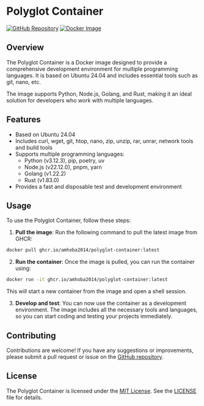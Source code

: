 # Polyglot Container

[![GitHub Repository](https://img.shields.io/badge/GitHub-amhoba2014/polyglot--container-brightgreen)](https://github.com/amhoba2014/polyglot-container)
[![Docker Image](https://img.shields.io/badge/Docker-ghcr.io%2Famhoba2014%2Fpolyglot--container%3Alatest-blue)](https://github.com/amhoba2014/polyglot-container/pkgs/container/polyglot-container)

## Overview
The Polyglot Container is a Docker image designed to provide a comprehensive development environment for multiple programming languages. It is based on Ubuntu 24.04 and includes essential tools such as git, nano, etc. 

The image supports Python, Node.js, Golang, and Rust, making it an ideal solution for developers who work with multiple languages.

## Features
* Based on Ubuntu 24.04
* Includes curl, wget, git, htop, nano, zip, unzip, rar, unrar, network tools and build tools
* Supports multiple programming languages:
	+ Python (v3.12.3), pip, poetry, uv
	+ Node.js (v22.12.0), pnpm, yarn
	+ Golang (v1.22.2)
	+ Rust (v1.83.0)
* Provides a fast and disposable test and development environment

## Usage
To use the Polyglot Container, follow these steps:

1. **Pull the image**: Run the following command to pull the latest image from GHCR:
```bash
docker pull ghcr.io/amhoba2014/polyglot-container:latest
```

2. **Run the container**: Once the image is pulled, you can run the container using:
```bash
docker run -it ghcr.io/amhoba2014/polyglot-container:latest
```

This will start a new container from the image and open a shell session.

3. **Develop and test**: You can now use the container as a development environment. The image includes all the necessary tools and languages, so you can start coding and testing your projects immediately.

## Contributing
 Contributions are welcome! If you have any suggestions or improvements, please submit a pull request or issue on the [GitHub repository](https://github.com/amhoba2014/polyglot-container).

<!--
git add -A && git commit -am 'MESSAGE' && git tag -m 'MESSAGE' v1.0.0 && git push --follow-tags
-->

## License
The Polyglot Container is licensed under the [MIT License](https://opensource.org/licenses/MIT). See the [LICENSE](LICENSE) file for details.
